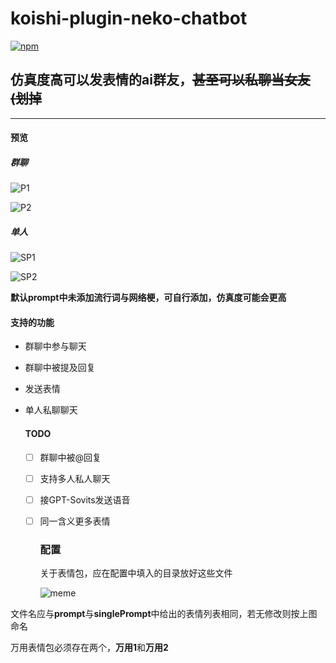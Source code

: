 # koishi-plugin-neko-chatbot

[![npm](https://img.shields.io/npm/v/koishi-plugin-neko?style=flat-square)](https://www.npmjs.com/package/koishi-plugin-neko)

## 仿真度高可以发表情的ai群友，~~甚至可以私聊当女友(划掉~~

------

#### 预览

##### 群聊

![P1](./P1.png)

![P2](./P2.png)

##### 单人

![SP1](SP1.jpg)

![SP2](./SP2.jpg)

**默认prompt中未添加流行词与网络梗，可自行添加，仿真度可能会更高**

#### 支持的功能

- 群聊中参与聊天

- 群聊中被提及回复

- 发送表情

- 单人私聊聊天

  #### TODO

  - [ ] 群聊中被@回复
  
  - [ ] 支持多人私人聊天
  
  - [ ] 接GPT-Sovits发送语音
  
  - [ ] 同一含义更多表情
  
    ### 配置
  
    关于表情包，应在配置中填入的目录放好这些文件
  
    ![meme](./meme.jpg)

文件名应与**prompt**与**singlePrompt**中给出的表情列表相同，若无修改则按上图命名

万用表情包必须存在两个，**万用1**和**万用2**

